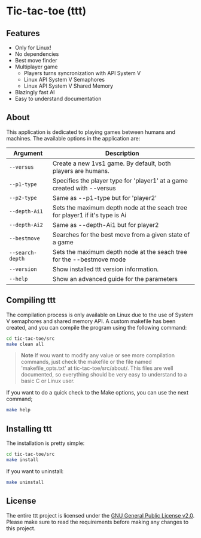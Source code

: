 # Tic-tac-toe (ttt)

## Features

- Only for Linux!
- No dependencies
- Best move finder
- Multiplayer game
    - Players turns syncronization with API System V
    - Linux API System V Semaphores
    - Linux API System V Shared Memory
- Blazingly fast AI
- Easy to understand documentation

## About
This application is dedicated to playing games between humans and machines. The available options in the application are:

| Argument       | Description                                                                  | 
| -------------- | ---------------------------------------------------------------------------- |
| ``--versus``       | Create a new 1vs1 game. By default, both players are humans.                 |
| ``--p1-type``      | Specifies the player type for 'player1' at a game created with --versus      | 
| ``--p2-type``      | Same as --p1-type but for 'player2'                                          | 
| ``--depth-Ai1``    | Sets the maximum depth node at the seach tree for player1 if it's type is Ai |
| ``--depth-Ai2``    | Same as --depth-Ai1 but for player2                                          |
| ``--bestmove``     | Searches for the best move from a given state of a game                      | 
| ``--search-depth`` | Sets the maximum depth node at the seach tree for the --bestmove mode        |
| ``--version``      | Show installed ttt version information.                                      |
| ``--help``         | Show an advanced guide for the parameters                                    |


## Compiling ttt
The compilation process is only available on Linux due to the use of System V semaphores and shared memory API. A custom makefile has been created, and you can compile the program using the following command:

```bash
cd tic-tac-toe/src
make clean all
```
> **Note**
> If wou want to modify any value or see more compilation commands, just check the makefile or the file named 'makefile_opts.txt' at tic-tac-toe/src/about/. This files are well documented, so everything should be very easy to understand to a basic C or Linux user.

If you want to do a quick check to the Make options, you can use the next command;
```bash
make help
```

## Installing ttt

The installation is pretty simple:
```bash
cd tic-tac-toe/src
make install
```

If you want to uninstall:
```bash
make uninstall
```

## License
The entire ttt project is licensed under the [GNU General Public License v2.0](License). Please make sure to read the requirements before making any changes to this project.
